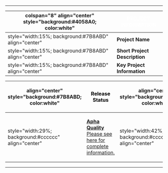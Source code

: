 -----

| colspan="8" align="center" style="background:\#4058A0; color:white" | <font color="white">**PROJECT INFORMATION** |
| ------------------------------------------------------------------- | ------------------------------------------- |
| style="width:15%; background:\#7B8ABD" align="center"               | **Project Name**                            |
| style="width:15%; background:\#7B8ABD" align="center"               | **Short Project Description**               |
| style="width:15%; background:\#7B8ABD" align="center"               | **Key Project Information**                 |

<table>
<thead>
<tr class="header">
<th><p>align="center" style="background:#7B8ABD; color:white"</p></th>
<th><p><font color="black"><strong>Release Status</strong></p></th>
<th><p>align="center" style="background:#7B8ABD; color:white"</p></th>
<th><p><font color="black"><strong>Main Links</strong></p></th>
<th><p>align="center" style="background:#7B8ABD; color:white"</p></th>
<th><p><font color="black"><strong>Related Projects</strong></p></th>
</tr>
</thead>
<tbody>
<tr class="odd">
<td><p>style="width:29%; background:#cccccc" align="center"</p></td>
<td><p><strong><a href=":Category:OWASP_Project_Assessment#Alpha_Quality_Documentation_Criteria" title="wikilink">Apha Quality</a></strong><br />
<a href=":OWASP_Web_Application_Scanner_Specification_Project_-_Assessment_Frame" title="wikilink">Please see here for complete information.</a></p></td>
<td><p>style="width:42%; background:#cccccc" align="center"</p></td>
<td><ul>
<li>add link(s)</li>
</ul></td>
<td><p>style="width:29%; background:#cccccc" align="center"</p></td>
<td><ul>
<li>if any, add link(s)</li>
</ul></td>
</tr>
</tbody>
</table>

-----